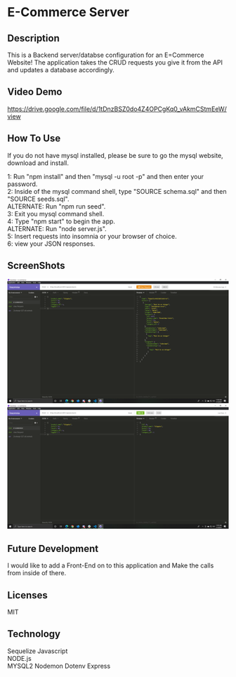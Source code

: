# E-Commerce Server

## Description
This is a Backend server/databse configuration for an E=Commerce Website! The application takes the CRUD requests you give it from the API and updates a database accordingly.

## Video Demo 
https://drive.google.com/file/d/1tDnzBSZ0do4Z4OPCgKq0_vAkmCStmEeW/view

## How To Use 
If you do not have mysql installed, please be sure to go the mysql website, download and install.  
  
1: Run "npm install" and then "mysql -u root -p" and then enter your password.  
2: Inside of the mysql command shell, type "SOURCE schema.sql" and then "SOURCE seeds.sql".  
    ALTERNATE: Run "npm run seed".  
3: Exit you mysql command shell.  
4: Type "npm start" to begin the app.  
    ALTERNATE: Run "node server.js".  
5: Insert requests into insomnia or your browser of choice.  
6: view your JSON responses.  

## ScreenShots 
![Image of the Post Request](./imgs/Post_Request.png)
![Image of a failed Post Request](./imgs/Post_Request_2.png)



## Future Development
I would like to add a Front-End on to this application and Make the calls from inside of there.  

## Licenses
MIT

## Technology
Sequelize
Javascript    
NODE.js  
MYSQL2
Nodemon
Dotenv
Express

